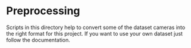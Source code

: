 # Preprocessing

Scripts in this directory help to convert some of the dataset cameras into the right format for this project.
If you want to use your own dataset just follow the documentation. 